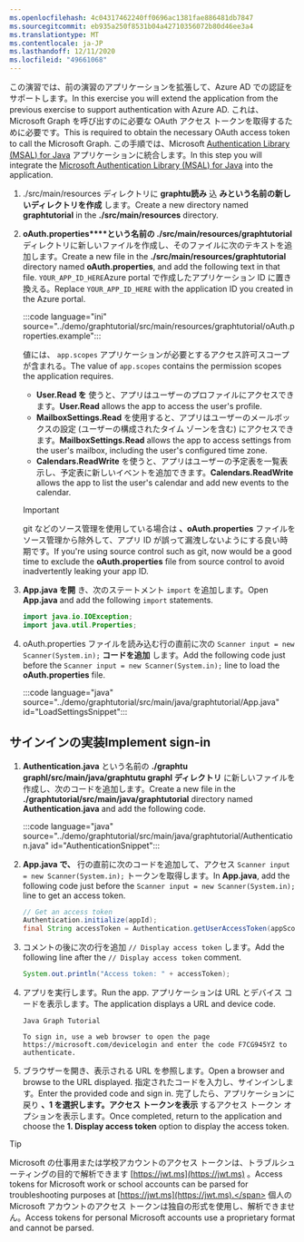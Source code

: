 ```yaml
---
ms.openlocfilehash: 4c04317462240ff0696ac1381fae886481db7847
ms.sourcegitcommit: eb935a250f8531b04a42710356072b80d46ee3a4
ms.translationtype: MT
ms.contentlocale: ja-JP
ms.lasthandoff: 12/11/2020
ms.locfileid: "49661068"
---
```

<!-- markdownlint-disable MD002 MD041 -->

<span data-ttu-id="d325a-101">この演習では、前の演習のアプリケーションを拡張して、Azure AD での認証をサポートします。</span><span class="sxs-lookup"><span data-stu-id="d325a-101">In this exercise you will extend the application from the previous exercise to support authentication with Azure AD.</span></span> <span data-ttu-id="d325a-102">これは、Microsoft Graph を呼び出すのに必要な OAuth アクセス トークンを取得するために必要です。</span><span class="sxs-lookup"><span data-stu-id="d325a-102">This is required to obtain the necessary OAuth access token to call the Microsoft Graph.</span></span> <span data-ttu-id="d325a-103">この手順では、Microsoft [Authentication Library (MSAL) for Java](https://github.com/AzureAD/microsoft-authentication-library-for-java) アプリケーションに統合します。</span><span class="sxs-lookup"><span data-stu-id="d325a-103">In this step you will integrate the [Microsoft Authentication Library (MSAL) for Java](https://github.com/AzureAD/microsoft-authentication-library-for-java) into the application.</span></span>

1. <span data-ttu-id="d325a-104">./src/main/resources ディレクトリに **graphtu読み** 込 **みという名前の新しいディレクトリを作成** します。</span><span class="sxs-lookup"><span data-stu-id="d325a-104">Create a new directory named **graphtutorial** in the **./src/main/resources** directory.</span></span>

1. <span data-ttu-id="d325a-105">**oAuth.properties\*\*\*\*という名前の ./src/main/resources/graphtutorial** ディレクトリに新しいファイルを作成し、そのファイルに次のテキストを追加します。</span><span class="sxs-lookup"><span data-stu-id="d325a-105">Create a new file in the **./src/main/resources/graphtutorial** directory named **oAuth.properties**, and add the following text in that file.</span></span> <span data-ttu-id="d325a-106">`YOUR_APP_ID_HERE`Azure portal で作成したアプリケーション ID に置き換える。</span><span class="sxs-lookup"><span data-stu-id="d325a-106">Replace `YOUR_APP_ID_HERE` with the application ID you created in the Azure portal.</span></span>

    :::code language="ini" source="../demo/graphtutorial/src/main/resources/graphtutorial/oAuth.properties.example":::

    <span data-ttu-id="d325a-107">値には、 `app.scopes` アプリケーションが必要とするアクセス許可スコープが含まれる。</span><span class="sxs-lookup"><span data-stu-id="d325a-107">The value of `app.scopes` contains the permission scopes the application requires.</span></span>

    - <span data-ttu-id="d325a-108">**User.Read を** 使うと、アプリはユーザーのプロファイルにアクセスできます。</span><span class="sxs-lookup"><span data-stu-id="d325a-108">**User.Read** allows the app to access the user's profile.</span></span>
    - <span data-ttu-id="d325a-109">**MailboxSettings.Read** を使用すると、アプリはユーザーのメールボックスの設定 (ユーザーの構成されたタイム ゾーンを含む) にアクセスできます。</span><span class="sxs-lookup"><span data-stu-id="d325a-109">**MailboxSettings.Read** allows the app to access settings from the user's mailbox, including the user's configured time zone.</span></span>
    - <span data-ttu-id="d325a-110">**Calendars.ReadWrite** を使うと、アプリはユーザーの予定表を一覧表示し、予定表に新しいイベントを追加できます。</span><span class="sxs-lookup"><span data-stu-id="d325a-110">**Calendars.ReadWrite** allows the app to list the user's calendar and add new events to the calendar.</span></span>

    > [!IMPORTANT]
    > <span data-ttu-id="d325a-111">git などのソース管理を使用している場合は **、oAuth.properties** ファイルをソース管理から除外して、アプリ ID が誤って漏洩しないようにする良い時期です。</span><span class="sxs-lookup"><span data-stu-id="d325a-111">If you're using source control such as git, now would be a good time to exclude the **oAuth.properties** file from source control to avoid inadvertently leaking your app ID.</span></span>

1. <span data-ttu-id="d325a-112">**App.java を開** き、次のステートメント `import` を追加します。</span><span class="sxs-lookup"><span data-stu-id="d325a-112">Open **App.java** and add the following `import` statements.</span></span>

    ```java
    import java.io.IOException;
    import java.util.Properties;
    ```

1. <span data-ttu-id="d325a-113">oAuth.properties ファイルを読み込む行の直前に次の `Scanner input = new Scanner(System.in);` **コードを追加** します。</span><span class="sxs-lookup"><span data-stu-id="d325a-113">Add the following code just before the `Scanner input = new Scanner(System.in);` line to load the **oAuth.properties** file.</span></span>

    :::code language="java" source="../demo/graphtutorial/src/main/java/graphtutorial/App.java" id="LoadSettingsSnippet":::

## <a name="implement-sign-in"></a><span data-ttu-id="d325a-114">サインインの実装</span><span class="sxs-lookup"><span data-stu-id="d325a-114">Implement sign-in</span></span>

1. <span data-ttu-id="d325a-115">**Authentication.java** という名前の **./graphtu graphl/src/main/java/graphtutu graphl ディレクトリ** に新しいファイルを作成し、次のコードを追加します。</span><span class="sxs-lookup"><span data-stu-id="d325a-115">Create a new file in the **./graphtutorial/src/main/java/graphtutorial** directory named **Authentication.java** and add the following code.</span></span>

    :::code language="java" source="../demo/graphtutorial/src/main/java/graphtutorial/Authentication.java" id="AuthenticationSnippet":::

1. <span data-ttu-id="d325a-116">**App.java で、** 行の直前に次のコードを追加して、アクセス `Scanner input = new Scanner(System.in);` トークンを取得します。</span><span class="sxs-lookup"><span data-stu-id="d325a-116">In **App.java**, add the following code just before the `Scanner input = new Scanner(System.in);` line to get an access token.</span></span>

    ```java
    // Get an access token
    Authentication.initialize(appId);
    final String accessToken = Authentication.getUserAccessToken(appScopes);
    ```

1. <span data-ttu-id="d325a-117">コメントの後に次の行を追加 `// Display access token` します。</span><span class="sxs-lookup"><span data-stu-id="d325a-117">Add the following line after the `// Display access token` comment.</span></span>

    ```java
    System.out.println("Access token: " + accessToken);
    ```

1. <span data-ttu-id="d325a-118">アプリを実行します。</span><span class="sxs-lookup"><span data-stu-id="d325a-118">Run the app.</span></span> <span data-ttu-id="d325a-119">アプリケーションは URL とデバイス コードを表示します。</span><span class="sxs-lookup"><span data-stu-id="d325a-119">The application displays a URL and device code.</span></span>

    ```Shell
    Java Graph Tutorial

    To sign in, use a web browser to open the page https://microsoft.com/devicelogin and enter the code F7CG945YZ to authenticate.
    ```

1. <span data-ttu-id="d325a-120">ブラウザーを開き、表示される URL を参照します。</span><span class="sxs-lookup"><span data-stu-id="d325a-120">Open a browser and browse to the URL displayed.</span></span> <span data-ttu-id="d325a-121">指定されたコードを入力し、サインインします。</span><span class="sxs-lookup"><span data-stu-id="d325a-121">Enter the provided code and sign in.</span></span> <span data-ttu-id="d325a-122">完了したら、アプリケーションに戻り **、1 を選択します。アクセス トークンを表示** するアクセス トークン オプションを表示します。</span><span class="sxs-lookup"><span data-stu-id="d325a-122">Once completed, return to the application and choose the **1. Display access token** option to display the access token.</span></span>

> [!TIP]
> <span data-ttu-id="d325a-123">Microsoft の仕事用または学校アカウントのアクセス トークンは、トラブルシューティングの目的で解析できます [https://jwt.ms](https://jwt.ms) 。</span><span class="sxs-lookup"><span data-stu-id="d325a-123">Access tokens for Microsoft work or school accounts can be parsed for troubleshooting purposes at [https://jwt.ms](https://jwt.ms).</span></span> <span data-ttu-id="d325a-124">個人の Microsoft アカウントのアクセス トークンは独自の形式を使用し、解析できません。</span><span class="sxs-lookup"><span data-stu-id="d325a-124">Access tokens for personal Microsoft accounts use a proprietary format and cannot be parsed.</span></span>
